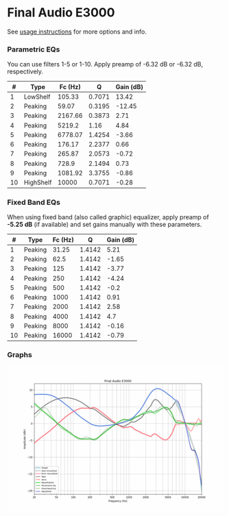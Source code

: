 # Final Audio E3000
See [usage instructions](https://github.com/jaakkopasanen/AutoEq#usage) for more options and info.

### Parametric EQs
You can use filters 1-5 or 1-10. Apply preamp of -6.32 dB or -6.32 dB, respectively.

|   # | Type      |   Fc (Hz) |      Q |   Gain (dB) |
|-----|-----------|-----------|--------|-------------|
|   1 | LowShelf  |    105.33 | 0.7071 |       13.42 |
|   2 | Peaking   |     59.07 | 0.3195 |      -12.45 |
|   3 | Peaking   |   2167.66 | 0.3873 |        2.71 |
|   4 | Peaking   |   5219.2  | 1.16   |        4.84 |
|   5 | Peaking   |   6778.07 | 1.4254 |       -3.66 |
|   6 | Peaking   |    176.17 | 2.2377 |        0.66 |
|   7 | Peaking   |    265.87 | 2.0573 |       -0.72 |
|   8 | Peaking   |    728.9  | 2.1494 |        0.73 |
|   9 | Peaking   |   1081.92 | 3.3755 |       -0.86 |
|  10 | HighShelf |  10000    | 0.7071 |       -0.28 |

### Fixed Band EQs
When using fixed band (also called graphic) equalizer, apply preamp of **-5.25 dB** (if available) and set gains manually with these parameters.

|   # | Type    |   Fc (Hz) |      Q |   Gain (dB) |
|-----|---------|-----------|--------|-------------|
|   1 | Peaking |     31.25 | 1.4142 |        5.21 |
|   2 | Peaking |     62.5  | 1.4142 |       -1.65 |
|   3 | Peaking |    125    | 1.4142 |       -3.77 |
|   4 | Peaking |    250    | 1.4142 |       -4.24 |
|   5 | Peaking |    500    | 1.4142 |       -0.2  |
|   6 | Peaking |   1000    | 1.4142 |        0.91 |
|   7 | Peaking |   2000    | 1.4142 |        2.58 |
|   8 | Peaking |   4000    | 1.4142 |        4.7  |
|   9 | Peaking |   8000    | 1.4142 |       -0.16 |
|  10 | Peaking |  16000    | 1.4142 |       -0.79 |

### Graphs
![](./Final%20Audio%20E3000.png)
